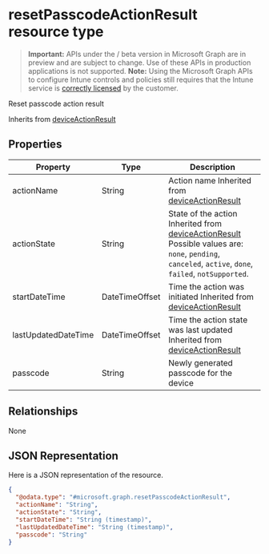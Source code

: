 ﻿# resetPasscodeActionResult resource type

> **Important:** APIs under the / beta version in Microsoft Graph are in preview and are subject to change. Use of these APIs in production applications is not supported.
> **Note:** Using the Microsoft Graph APIs to configure Intune controls and policies still requires that the Intune service is [correctly licensed](https://go.microsoft.com/fwlink/?linkid=839381) by the customer.

Reset passcode action result

Inherits from [deviceActionResult](https://developer.microsoft.com/en-us/graph/docs/api-reference/beta/api/resources/intune_devices_deviceactionresult.md)

## Properties
|Property|Type|Description|
|---|---|---|
|actionName|String|Action name Inherited from [deviceActionResult](https://developer.microsoft.com/en-us/graph/docs/api-reference/beta/api/resources/intune_devices_deviceactionresult.md)|
|actionState|String|State of the action Inherited from [deviceActionResult](https://developer.microsoft.com/en-us/graph/docs/api-reference/beta/api/resources/intune_devices_deviceactionresult.md) Possible values are: `none`, `pending`, `canceled`, `active`, `done`, `failed`, `notSupported`.|
|startDateTime|DateTimeOffset|Time the action was initiated Inherited from [deviceActionResult](https://developer.microsoft.com/en-us/graph/docs/api-reference/beta/api/resources/intune_devices_deviceactionresult.md)|
|lastUpdatedDateTime|DateTimeOffset|Time the action state was last updated Inherited from [deviceActionResult](https://developer.microsoft.com/en-us/graph/docs/api-reference/beta/api/resources/intune_devices_deviceactionresult.md)|
|passcode|String|Newly generated passcode for the device |

## Relationships
None
## JSON Representation
Here is a JSON representation of the resource.
<!-- {
  "blockType": "resource",
  "keyProperty": "id",
  "@odata.type": "microsoft.graph.resetPasscodeActionResult"
}
-->
```json
{
  "@odata.type": "#microsoft.graph.resetPasscodeActionResult",
  "actionName": "String",
  "actionState": "String",
  "startDateTime": "String (timestamp)",
  "lastUpdatedDateTime": "String (timestamp)",
  "passcode": "String"
}
```



